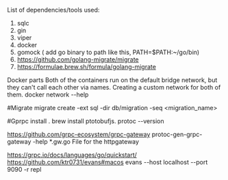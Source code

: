 List of dependencies/tools used:

1) sqlc
2) gin
3) viper
4) docker
5) gomock ( add go binary to path like this, PATH=$PATH:~/go/bin)
6) https://github.com/golang-migrate/migrate
7) https://formulae.brew.sh/formula/golang-migrate


Docker parts
Both of the containers run on the default bridge network, but they can't call each other via names.
Creating a custom network for both of them. docker network --help


#Migrate
migrate create -ext sql -dir db/migration -seq <migration_name>

#Gprpc
install . brew install ptotobufjs. protoc --version
<!-- Gateways -->
https://github.com/grpc-ecosystem/grpc-gateway
protoc-gen-grpc-gateway -help
*.gw.go File for the httpgateway
<!-- Testing purposes -->
https://grpc.io/docs/languages/go/quickstart/
https://github.com/ktr0731/evans#macos
evans --host localhost --port 9090 -r repl
